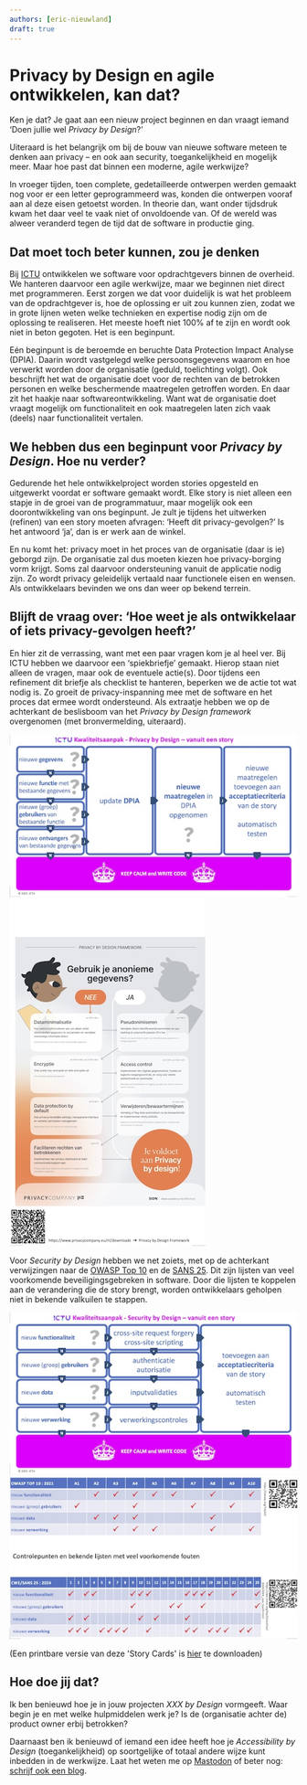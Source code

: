 ```yaml
---
authors: [eric-nieuwland]
draft: true
---
```

# Privacy by Design en agile ontwikkelen, kan dat?

Ken je dat? Je gaat aan een nieuw project beginnen en dan vraagt iemand
‘Doen jullie wel _Privacy by Design_?’

<!-- truncate -->

Uiteraard is het belangrijk om bij de bouw van nieuwe software meteen te
denken aan privacy – en ook aan security, toegankelijkheid en mogelijk meer.
Maar hoe past dat binnen een moderne, agile werkwijze?

In vroeger tijden, toen complete, gedetailleerde ontwerpen werden gemaakt
nog voor er een letter geprogrammeerd was, konden die ontwerpen vooraf aan
al deze eisen getoetst worden. In theorie dan, want onder tijdsdruk kwam het
daar veel te vaak niet of onvoldoende van. Of de wereld was alweer veranderd
tegen de tijd dat de software in productie ging.

## Dat moet toch beter kunnen, zou je denken

Bij [ICTU] ontwikkelen we software voor opdrachtgevers binnen de overheid. We
hanteren daarvoor een agile werkwijze, maar we beginnen niet direct met
programmeren. Eerst zorgen we dat voor duidelijk is wat het probleem van de
opdrachtgever is, hoe de oplossing er uit zou kunnen zien, zodat we in grote
lijnen weten welke technieken en expertise nodig zijn om de oplossing te
realiseren. Het meeste hoeft niet 100% af te zijn en wordt ook niet in beton
gegoten. Het is een beginpunt.

Eén beginpunt is de beroemde en beruchte Data Protection Impact Analyse (DPIA).
Daarin wordt vastgelegd welke persoonsgegevens waarom en hoe verwerkt worden
door de organisatie (geduld, toelichting volgt). Ook beschrijft het wat de
organisatie doet voor de rechten van de betrokken personen en welke beschermende
maatregelen getroffen worden. En daar zit het haakje naar softwareontwikkeling.
Want wat de organisatie doet vraagt mogelijk om functionaliteit en ook
maatregelen laten zich vaak (deels) naar functionaliteit vertalen.

## We hebben dus een beginpunt voor _Privacy by Design_. Hoe nu verder?

Gedurende het hele ontwikkelproject worden stories opgesteld en uitgewerkt
voordat er software gemaakt wordt. Elke story is niet alleen een stapje in de
groei van de programmatuur, maar mogelijk ook een doorontwikkeling van ons
beginpunt. Je zult je tijdens het uitwerken (refinen) van een story moeten
afvragen: ‘Heeft dit privacy-gevolgen?’ Is het antwoord ‘ja’, dan is er werk
aan de winkel.

En nu komt het: privacy moet in het proces van de organisatie (daar is ie) geborgd
zijn. De organisatie zal dus moeten kiezen hoe privacy-borging vorm krijgt. Soms
zal daarvoor ondersteuning vanuit de applicatie nodig zijn. Zo wordt privacy
geleidelijk vertaald naar functionele eisen en wensen. Als ontwikkelaars bevinden
we ons dan weer op bekend terrein.

## Blijft de vraag over: ‘Hoe weet je als ontwikkelaar of iets privacy-gevolgen heeft?’

En hier zit de verrassing, want met een paar vragen kom je al heel ver. Bij ICTU
hebben we daarvoor een ‘spiekbriefje’ gemaakt. Hierop staan niet alleen de vragen,
maar ook de eventuele actie(s). Door tijdens een refinement dit briefje als checklist
te hanteren, beperken we de actie tot wat nodig is. Zo groeit de privacy-inspanning
mee met de software en het proces dat ermee wordt ondersteund. Als extraatje hebben
we op de achterkant de beslisboom van het _Privacy by Design framework_ overgenomen
(met bronvermelding, uiteraard).

!["Story Card Privacy - voorkant"](./img/ictu-2025-storycard-privacy-front.jpg)
!["Story Card Privacy - achterkant"](./img/ictu-2025-storycard-privacy-back.jpg)

Voor _Security by Design_ hebben we net zoiets, met op de achterkant verwijzingen naar
de [OWASP Top 10] en de [SANS 25]. Dit zijn lijsten van veel voorkomende
beveiligingsgebreken in software. Door die lijsten te koppelen aan de verandering die
de story brengt, worden ontwikkelaars geholpen niet in bekende valkuilen te stappen.

!["Story Card Security - voorkant"](./img/ictu-2025-storycard-security-front.jpg)
!["Story Card Security - achterkant"](./img/ictu-2025-storycard-security-back.jpg)

(Een printbare versie van deze 'Story Cards' is [hier](./img/ictu-2025-storycards.pdf) te downloaden)

## Hoe doe jij dat?

Ik ben benieuwd hoe je in jouw projecten _XXX by Design_ vormgeeft. Waar begin je en
met welke hulpmiddelen werk je? Is de (organisatie achter de) product owner erbij
betrokken?

Daarnaast ben ik benieuwd of iemand een idee heeft hoe je _Accessibility by Design_
(toegankelijkheid) op soortgelijke of totaal andere wijze kunt inbedden in de werkwijze.
Laat het weten me op [Mastodon](https://mastodon.nl/@e_r_nie) of beter nog:
[schrijf ook een blog](https://developer.overheid.nl/contributing/gastblog-schrijven).

[ICTU]: (https://www.ictu.nl)
[OWASP Top 10]:(https://owasp.org/Top10/)
[SANS 25]:(https://cwe.mitre.org/top25/archive/2024/2024_cwe_top25.html)
